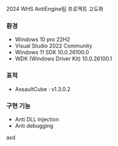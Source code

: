 2024 WHS AntiEngine팀 프로젝트 고도화

### 환경

- Windows 10 pro 22H2
- Visual Studio 2022 Community
- Windows 11 SDK 10.0.26100.0
- WDK (Windows Driver Kit) 10.0.26100.1

### 표적

- AssaultCube : v1.3.0.2

### 구현 기능

- Anti DLL Injection
- Anti debugging

asd
